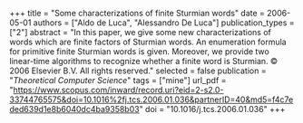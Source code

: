 +++
title = "Some characterizations of finite Sturmian words"
date = 2006-05-01
authors = ["Aldo de Luca", "Alessandro De Luca"]
publication_types = ["2"]
abstract = "In this paper, we give some new characterizations of words which are finite factors of Sturmian words. An enumeration formula for primitive finite Sturmian words is given. Moreover, we provide two linear-time algorithms to recognize whether a finite word is Sturmian. © 2006 Elsevier B.V. All rights reserved."
selected = false
publication = "*Theoretical Computer Science*"
tags = ["mine"]
url_pdf = "https://www.scopus.com/inward/record.uri?eid=2-s2.0-33744765575&doi=10.1016%2fj.tcs.2006.01.036&partnerID=40&md5=f4c7eded639d1e8b6040dc4ba9358b03"
doi = "10.1016/j.tcs.2006.01.036"
+++

